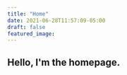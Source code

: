```yaml
---
title: "Home"
date: 2021-06-28T11:57:09-05:00
draft: false
featured_image:
---
```


<h2>Hello, I'm the homepage.</h2>
